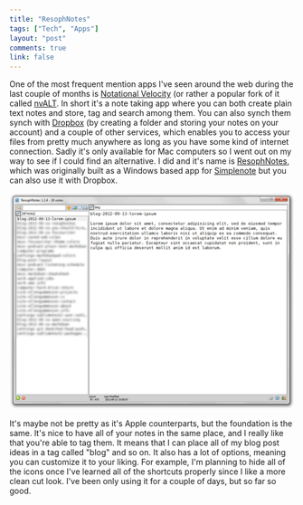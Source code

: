 ```yaml
---
title: "ResophNotes"
tags: ["Tech", "Apps"]
layout: "post"
comments: true
link: false
---
```


One of the most frequent mention apps I've seen around the web during the last couple of months is [Notational Velocity](http://notational.net/) (or rather a popular fork of it called [nvALT](http://brettterpstra.com/project/nvalt/). In short it's a note taking app where you can both create plain text notes and store, tag and search among them. You can also synch them synch with [Dropbox](http://www.dropbox.com/) (by creating a folder and storing your notes on your account) and a couple of other services, which enables you to access your files from pretty much anywhere as long as you have some kind of internet connection. Sadly it's only available for Mac computers so I went out on my way to see if I could find an alternative. I did and it's name is [ResophNotes](http://resoph.com/ResophNotes/Welcome.html), which was originally built as a Windows based app for [Simplenote](http://simplenoteapp.com/) but you can also use it with Dropbox.

![ResophNotes](/images/2012/09/13/resophnotes.png)

It's maybe not be pretty as it's Apple counterparts, but the foundation is the same. It's nice to have all of your notes in the same place, and I really like that you're able to tag them. It means that I can place all of my blog post ideas in a tag called "blog" and so on. It also has a lot of options, meaning you can customize it to your liking. For example, I'm planning to hide all of the icons once I've learned all of the shortcuts properly since I like a more clean cut look. I've been only using it for a couple of days, but so far so good.
